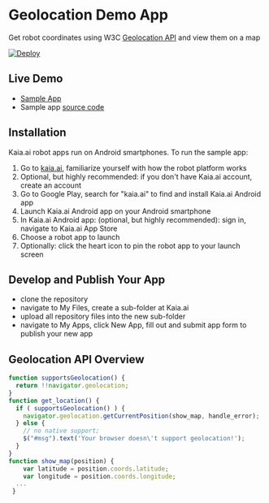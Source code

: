 # Geolocation Demo App
Get robot coordinates using W3C [Geolocation API](https://developer.mozilla.org/en-US/docs/Web/API/Geolocation) and view them on a map

[![Deploy](https://kaia.ai/assets/images/deploy.png)](https://kaia.ai/deploy)

## Live Demo
- [Sample App](https://kaia.ai/view-app/5bd7d8a9a1dc7546772f69be)
- Sample app [source code](https://github.com/kaiaai/tree/master/geolocation)

## Installation
Kaia.ai robot apps run on Android smartphones. To run the sample app:
1. Go to [kaia.ai](https://kaia.ai/), familiarize yourself with how the robot platform works
2. Optional, but highly recommended: if you don't have Kaia.ai account, create an account
3. Go to Google Play, search for "kaia.ai" to find and install Kaia.ai Android app
4. Launch Kaia.ai Android app on your Android smartphone
5. In Kaia.ai Android app: (optional, but highly recommended): sign in, navigate to Kaia.ai App Store
6. Choose a robot app to launch
7. Optionally: click the heart icon to pin the robot app to your launch screen 

## Develop and Publish Your App
- clone the repository
- navigate to My Files, create a sub-folder at Kaia.ai
- upload all repository files into the new sub-folder
- navigate to My Apps, click New App, fill out and submit app form to publish your new app

## Geolocation API Overview
```js
function supportsGeolocation() {
  return !!navigator.geolocation;
}
function get_location() {
  if ( supportsGeolocation() ) {
    navigator.geolocation.getCurrentPosition(show_map, handle_error);
  } else {
    // no native support;
	$("#msg").text('Your browser doesn\'t support geolocation!');
  }
}
function show_map(position) {
	var latitude = position.coords.latitude;
	var longitude = position.coords.longitude;
  ...
 }
````
